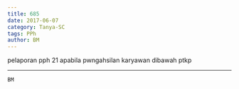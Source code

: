 ```yaml
---
title: 685
date: 2017-06-07
category: Tanya-SC
tags: PPh
author: BM
---
```


pelaporan pph 21 apabila pwngahsilan karyawan dibawah ptkp

---



`BM`
